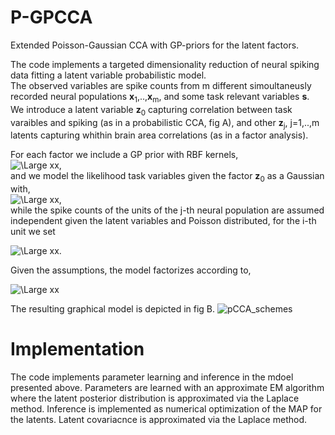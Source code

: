 # P-GPCCA
Extended Poisson-Gaussian CCA with GP-priors for the latent factors.

The code implements a targeted dimensionality reduction of neural spiking data fitting a latent variable probabilistic model.<br>
The observed variables are spike counts from m different simoultaneusly recorded neural populations <b>x</b><sub>1</sub>,..,<b>x</b><sub>m</sub>, and some task relevant variables <b>s</b>.<br>
We introduce a latent variable  <b>z</b><sub>0</sub> capturing correlation between task varaibles and spiking (as in a probabilistic CCA, fig A), and other 
 <b>z</b><sub>j</sub>, j=1,..,m latents capturing whithin brain area correlations (as  in a factor analysis). <br>
 
 For each factor we include a GP prior with RBF kernels, <br>
 <img src="https://latex.codecogs.com/svg.latex?\Large&space;p(\mathbf{z}_j)\sim\text{GP}\left(0,K_j\right)" title="\Large xx" />,<br>
 and we model the likelihood task variables given the factor <b>z</b><sub>0</sub> as a Gaussian with,<br>
  <img src="https://latex.codecogs.com/svg.latex?\Large&space;p(\mathbf{s}|\mathbf{z}_0)\sim\mathcal{N}\left(C\cdot\mathbf{z}_0+d,\psi\right)" title="\Large xx" />,<br>
while the spike counts of the units of the j-th neural population are assumed independent given the latent variables and Poisson distributed, for the i-th unit we set<br>


<img src="https://latex.codecogs.com/svg.latex?\Large&space;p(\mathbf{x}_j^i|\mathbf{z}_0,\mathbf{z}_j)\sim\text{Poisson}\left(C_{ij}\cdot\mathbf{z}_j+C_{i0}\cdot\mathbf{z}_0+d_{ij}\right)" title="\Large xx" />.<br>

Given the assumptions, the model factorizes according to,

<img src="https://latex.codecogs.com/svg.latex?\Large&space;p(\mathbf{x},\mathbf{s},\mathbf{z})=\prod_{j\ge0}p(\mathbf{z}_j)p(\mathbf{s}|\mathbf{z}_0)\prod_{j>0,i}p(\mathbf{x}_j^i|\mathbf{z}_j,\mathbf{z}_0)" title="\Large xx" />

The resulting graphical model is depicted in fig B.
![pCCA_schemes](https://user-images.githubusercontent.com/28624715/148568234-66c0f179-c839-4d56-ad0e-826940bb324d.png)


# Implementation
The code implements parameter learning and inference in the mdoel presented above. Parameters are learned with an approximate EM algorithm where the latent posterior distribution is approximated via the Laplace method.
Inference is implemented as numerical optimization of the MAP for the latents. Latent covariacnce is approximated via the Laplace method.

